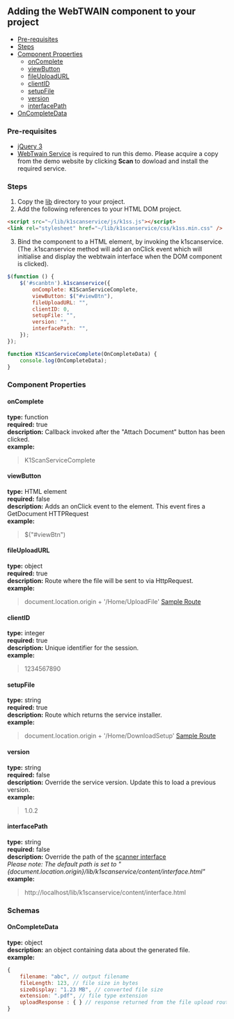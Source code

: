 ## Adding the WebTWAIN component to your project

- [Pre-requisites](#pre-requisites)
- [Steps](#steps)
- [Component Properties](#component-properties)
    - [onComplete](#oncomplete)
    - [viewButton](#viewbutton)
    - [fileUploadURL](#fileuploadurl)
    - [clientID](#clientid)
    - [setupFile](#setupfile)
    - [version](#version)
    - [interfacePath](#interfacepath)
- [OnCompleteData](#oncompletedata)

### Pre-requisites
- [jQuery 3](https://jquery.com/)
- [WebTwain Service](https://webtwainsdk.com/demo-request/) is required to run this demo. Please acquire a copy from the demo website by clicking <b>Scan </b> to dowload and install the required service.

### Steps

1. Copy the [lib](https://github.com/Knowledgeone-Corporation/web-twain-sample/tree/master/wwwroot/lib) directory to your project.
2. Add the following references to your HTML DOM project.
```html
<script src="~/lib/k1scanservice/js/k1ss.js"></script>
<link rel="stylesheet" href="~/lib/k1scanservice/css/k1ss.min.css" />
```
3. Bind the component to a HTML element, by invoking the k1scanservice.  
(The .k1scanservice method will add an onClick event which will initialise and display the webtwain interface when the DOM component is clicked).
```javascript
$(function () {
    $('#scanbtn').k1scanservice({
        onComplete: K1ScanServiceComplete,
        viewButton: $("#viewBtn"),
        fileUploadURL: "",
        clientID: 0,
        setupFile: "",
        version: "",
        interfacePath: "",
    });
});

function K1ScanServiceComplete(OnCompleteData) {
    console.log(OnCompleteData);
}
```

### Component Properties

#### onComplete
**type:** function  
**required:** true  
**description:** Callback invoked after the "Attach Document" button has been clicked.  
**example:** 
> K1ScanServiceComplete

#### viewButton
**type:** HTML element  
**required:** false  
**description:** Adds an onClick event to the element. This event fires a GetDocument HTTPRequest  
**example:**  
> $("#viewBtn")

#### fileUploadURL
**type:** object  
**required:** true  
**description:** Route where the file will be sent to via HttpRequest.  
**example:**  
> document.location.origin + '/Home/UploadFile' [Sample Route](https://github.com/Knowledgeone-Corporation/web-twain-sample/blob/50b9f1cdcd9332528485034a3c26b888d374b160/Controllers/HomeController.cs#L65)

#### clientID
**type:** integer  
**required:** true  
**description:** Unique identifier for the session.  
**example:**  
> 1234567890

#### setupFile
**type:** string  
**required:** true  
**description:** Route which returns the service installer.  
**example:** 
> document.location.origin + '/Home/DownloadSetup' [Sample Route](https://github.com/Knowledgeone-Corporation/web-twain-sample/blob/50b9f1cdcd9332528485034a3c26b888d374b160/Controllers/HomeController.cs#L91)

#### version
**type:** string  
**required:** false  
**description:** Override the service version. Update this to load a previous version.  
**example:**  
> 1.0.2

#### interfacePath
**type:** string  
**required:** false  
**description:** Override the path of the [scanner interface](https://github.com/Knowledgeone-Corporation/web-twain-sample/blob/master/wwwroot/lib/k1scanservice/content/interface.html)  
*Please note: The default path is set to "\{document.location.origin}/lib/k1scanservice/content/interface.html"*  
**example:**  
> http://localhost/lib/k1scanservice/content/interface.html

### Schemas

#### OnCompleteData
**type:** object  
**description:** an object containing data about the generated file.  
**example:**  
```javascript
{
    filename: "abc", // output filename
    fileLength: 123, // file size in bytes
    sizeDisplay: "1.23 MB", // converted file size
    extension: ".pdf", // file type extension
    uploadResponse : { } // response returned from the file upload route
}
```
